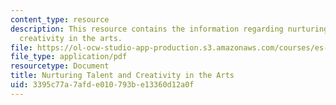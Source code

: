 ```yaml
---
content_type: resource
description: This resource contains the information regarding nurturing talent and
  creativity in the arts.
file: https://ol-ocw-studio-app-production.s3.amazonaws.com/courses/es-291-learning-seminar-experiments-in-education-spring-2003/3395c77a7afde010793be13360d12a0f_MITES_291S03_2c_nurturing.pdf
file_type: application/pdf
resourcetype: Document
title: Nurturing Talent and Creativity in the Arts
uid: 3395c77a-7afd-e010-793b-e13360d12a0f
---
```

